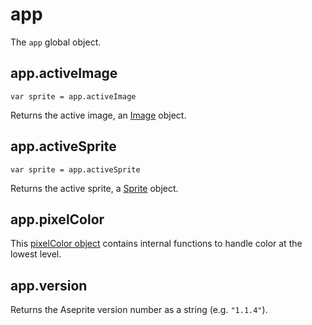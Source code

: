 # app

The `app` global object.

## app.activeImage

    var sprite = app.activeImage

Returns the active image, an [Image](image.md) object.

## app.activeSprite

    var sprite = app.activeSprite

Returns the active sprite, a [Sprite](sprite.md) object.

## app.pixelColor

This [pixelColor object](pixelcolor.md) contains internal functions to
handle color at the lowest level.

## app.version

Returns the Aseprite version number as a string (e.g. `"1.1.4"`).
